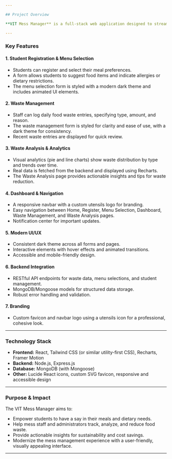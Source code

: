 ```yaml
---

## Project Overview

**VIT Mess Manager** is a full-stack web application designed to streamline and enhance the management of mess (cafeteria) operations at VIT. The platform provides tools for students and administrators to manage food preferences, track and analyze food waste, and improve overall mess efficiency.

---
```


### Key Features

#### 1. **Student Registration & Menu Selection**
- Students can register and select their meal preferences.
- A form allows students to suggest food items and indicate allergies or dietary restrictions.
- The menu selection form is styled with a modern dark theme and includes animated UI elements.

#### 2. **Waste Management**
- Staff can log daily food waste entries, specifying type, amount, and reason.
- The waste management form is styled for clarity and ease of use, with a dark theme for consistency.
- Recent waste entries are displayed for quick review.

#### 3. **Waste Analysis & Analytics**
- Visual analytics (pie and line charts) show waste distribution by type and trends over time.
- Real data is fetched from the backend and displayed using Recharts.
- The Waste Analysis page provides actionable insights and tips for waste reduction.

#### 4. **Dashboard & Navigation**
- A responsive navbar with a custom utensils logo for branding.
- Easy navigation between Home, Register, Menu Selection, Dashboard, Waste Management, and Waste Analysis pages.
- Notification center for important updates.

#### 5. **Modern UI/UX**
- Consistent dark theme across all forms and pages.
- Interactive elements with hover effects and animated transitions.
- Accessible and mobile-friendly design.

#### 6. **Backend Integration**
- RESTful API endpoints for waste data, menu selections, and student management.
- MongoDB/Mongoose models for structured data storage.
- Robust error handling and validation.

#### 7. **Branding**
- Custom favicon and navbar logo using a utensils icon for a professional, cohesive look.

---

### Technology Stack

- **Frontend:** React, Tailwind CSS (or similar utility-first CSS), Recharts, Framer Motion
- **Backend:** Node.js, Express.js
- **Database:** MongoDB (with Mongoose)
- **Other:** Lucide React icons, custom SVG favicon, responsive and accessible design

---

### Purpose & Impact

The VIT Mess Manager aims to:
- Empower students to have a say in their meals and dietary needs.
- Help mess staff and administrators track, analyze, and reduce food waste.
- Provide actionable insights for sustainability and cost savings.
- Modernize the mess management experience with a user-friendly, visually appealing interface.

---
